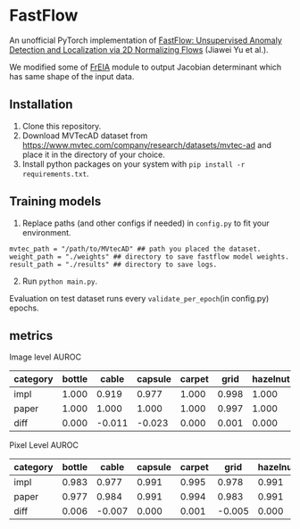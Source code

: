 # FastFlow
An unofficial PyTorch implementation of [FastFlow: Unsupervised Anomaly Detection and Localization via 2D Normalizing Flows](https://arxiv.org/abs/2111.07677) (Jiawei Yu et al.).  


We modified some of [FrEIA](https://github.com/VLL-HD/FrEIA) module to output Jacobian determinant which has same shape of the input data.

## Installation

1. Clone this repository.
2. Download MVTecAD dataset from https://www.mvtec.com/company/research/datasets/mvtec-ad and place it in the directory of your choice.  
3. Install python packages on your system with `pip install -r requirements.txt`.  

## Training models

1. Replace paths (and other configs if needed) in `config.py` to fit your environment.  

```
mvtec_path = "/path/to/MVtecAD" ## path you placed the dataset.
weight_path = "./weights" ## directory to save fastflow model weights.
result_path = "./results" ## directory to save logs.
```

2. Run `python main.py`.  

Evaluation on test dataset runs every `validate_per_epoch`(in config.py) epochs.

## metrics

Image level AUROC

| category |  bottle  |  cable  |  capsule  |  carpet  |  grid  |  hazelnut  |  leather  |  metul_nut  |  pill  |  screw  |  tile  |  toothbrush  |  transistor  |  wood  |  zipper  |
| ---- | ---- | ---- | ---- | ---- | ---- | ---- | ---- | ---- | ---- | ---- | ---- | ---- | ---- | ---- | ---- |
| impl |  1.000 |  0.919  |  0.977  |  1.000  |  0.998  |  1.000  |  1.000  |  0.998  |  0.992  |  0.846  |  0.999  |  0.872  |  0.965  |  0.987  |  0.942  |
| paper |  1.000  |  1.000 |  1.000  |  1.000  |  0.997  |  1.000  |  1.000  |  1.000  |  0.994  |  0.978  |  1.000  |  0.944  |  0.998  |  1.000  |  0.995  |
| diff |  0.000  |  -0.011 |  -0.023  |  0.000  |  0.001  |  0.000  |  0.000  |  -0.002  |  -0.002  |  -0.126  |  -0.001  | -0.072  |  -0.033  |  -0.013  |  -0.053  |

Pixel Level AUROC

| category |  bottle  |  cable  |  capsule  |  carpet  |  grid  |  hazelnut  |  leather  |  metul_nut  |  pill  |  screw  |  tile  |  toothbrush  |  transistor  |  wood  |  zipper  |
| ---- | ---- | ---- | ---- | ---- | ---- | ---- | ---- | ---- | ---- | ---- | ---- | ---- | ---- | ---- | ---- |
| impl |  0.983 |  0.977  |  0.991  |  0.995  |  0.978  |  0.991  |  0.995  |  0.980  |  0.989  |  0.992  |  0.966  |  0.987  |  0.944  |  0.959  |  0.978  |
| paper |  0.977  |  0.984 |  0.991  |  0.994  |  0.983  |  0.991  |  0.995  |  0.985  |  0.992  |  0.994  |  0.963  |  0.989  |  0.973  |  0.970  |  0.987  |
| diff |  0.006  |  -0.007 |  0.000  |  0.001  |  -0.005  |  0.000  |  0.000  |  -0.005  |  -0.004  |  -0.002  |  0.003  | -0.002  |  -0.029  |  -0.011  |  -0.009  |